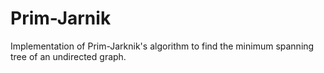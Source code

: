 # Prim-Jarnik
Implementation of Prim-Jarknik's algorithm to find the minimum spanning tree of an undirected graph.
